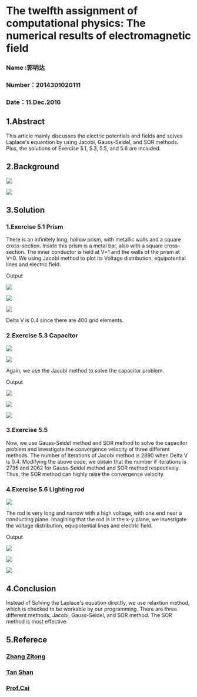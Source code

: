 # The twelfth assignment of computational physics: The numerical results of electromagnetic field

### Name :郭明达
### Number：2014301020111
### Date：11.Dec.2016

## 1.Abstract

This article mainly discusses the electric potentials and fields and solves Laplace's equantion by using Jacobi, Gauss-Seidel, and SOR methods. Plus, the solutions of Exercise 5.1, 5.3, 5.5, and 5.6 are included.

## 2.Background
![](https://github.com/gmd3250679/compuational_physics_N2014301020111/blob/master/Exercise-12/Figure/Ex12-00.jpg)

![](https://github.com/gmd3250679/compuational_physics_N2014301020111/blob/master/Exercise-12/Figure/Ex12-01.png)

## 3.Solution

### 1.Exercise 5.1 Prism
There is an infinitely long, hollow prism, with metallic walls and a square cross-section. Inside this prism is a metal bar, also with a square cross-section. The inner conductor is held at V=1 and the walls of the prism at V=0. We using Jacobi method to plot its Voltage distribution, equipotential lines and electric field.

Output

![](https://github.com/gmd3250679/compuational_physics_N2014301020111/blob/master/Exercise-12/Figure/Ex12-02.png)

![](https://github.com/gmd3250679/compuational_physics_N2014301020111/blob/master/Exercise-12/Figure/Ex12-03.png)

![](https://github.com/gmd3250679/compuational_physics_N2014301020111/blob/master/Exercise-12/Figure/Ex12-04.png)

Delta V is 0.4 since there are 400 grid elements.

### 2.Exercise 5.3 Capacitor

![](https://github.com/gmd3250679/compuational_physics_N2014301020111/blob/master/Exercise-12/Figure/Ex12-05.png)

![](https://github.com/gmd3250679/compuational_physics_N2014301020111/blob/master/Exercise-12/Figure/Ex12-06.jpg)

Again, we use the Jacobi method to solve the capacitor problem.

Output

![](https://github.com/gmd3250679/compuational_physics_N2014301020111/blob/master/Exercise-12/Figure/Ex12-07.png)

![](https://github.com/gmd3250679/compuational_physics_N2014301020111/blob/master/Exercise-12/Figure/Ex12-08.png)

![](https://github.com/gmd3250679/compuational_physics_N2014301020111/blob/master/Exercise-12/Figure/Ex12-09.png)

### 3.Exercise 5.5

Now, we use Gauss-Seidel method and SOR method to solve the capacitor problem and investigate the convergence velocity of three different methods. The number of iterations of Jacobi method is 2890 when Delta V is 0.4. Modifying the above code, we obtain that the number if iterations is 2735 and 2062 for Gauss-Seidel method and SOR method respectively. Thus, the SOR method can highly raise the convergence velocity.

### 4.Exercise 5.6 Lighting rod

![](https://github.com/gmd3250679/compuational_physics_N2014301020111/blob/master/Exercise-12/Figure/Ex12-10.jpg)

The rod is very long and narrow with a high voltage, with one end near a conducting plane. Imagining that the rod is in the x-y plane, we investigate the voltage distribution, equipotential lines and electric field.

Output

![](https://github.com/gmd3250679/compuational_physics_N2014301020111/blob/master/Exercise-12/Figure/Ex12-11.png)

![](https://github.com/gmd3250679/compuational_physics_N2014301020111/blob/master/Exercise-12/Figure/Ex12-12.png)

![](https://github.com/gmd3250679/compuational_physics_N2014301020111/blob/master/Exercise-12/Figure/Ex12-13.png)

## 4.Conclusion

Instead of Solving the Laplace's equation directly, we use relaxtion method, which is checked to be workable by our programming. There are three different methods, Jacobi, Gauss-Seidel, and SOR method. The SOR method is most effective.

## 5.Referece

### [Zhang Zitong](https://www.zybuluo.com/zy-0815/note/586758)
### [Tan Shan](http://www.jianshu.com/p/df50d3dd4523)
### [Prof.Cai](https://www.evernote.com/shard/s140/sh/0724815b-79a9-4357-9e85-416c33cb1b69/e2b0667446e6f7d74181969ed0c7c357)
